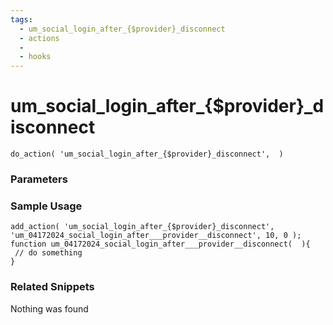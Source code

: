 ```yaml
---
tags: 
  - um_social_login_after_{$provider}_disconnect
  - actions
  - 
  - hooks
---
```

# um\_social\_login\_after\_{$provider}\_disconnect

``` php:no-line-numbers
do_action( 'um_social_login_after_{$provider}_disconnect',  )
```
<div class='hook-sep'></div>

### Parameters

<div class='hook-sep'></div>



### Sample Usage

``` php:no-line-numbers
add_action( 'um_social_login_after_{$provider}_disconnect', 'um_04172024_social_login_after___provider__disconnect', 10, 0 );
function um_04172024_social_login_after___provider__disconnect(  ){
 // do something
}
```
<div class='hook-sep'></div>



### Related Snippets

Nothing was found

